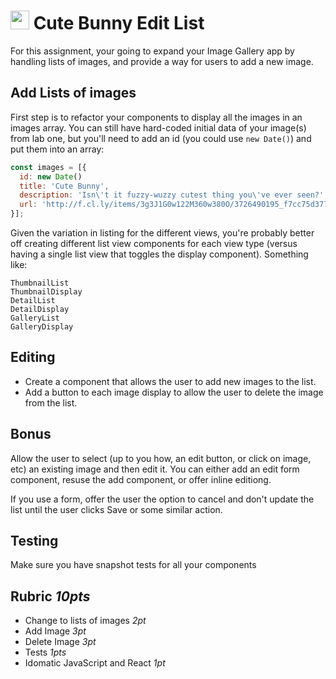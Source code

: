 <img src="https://cloud.githubusercontent.com/assets/478864/22186847/68223ce6-e0b1-11e6-8a62-0e3edc96725e.png" width=30> Cute Bunny Edit List
===

For this assignment, your going to expand your Image Gallery app by handling lists of images, 
and provide a way for users to add a new image. 

## Add Lists of images

First step is to refactor your components to display all the images in an images array. You can still have hard-coded
initial data of your image(s) from lab one, but you'll need to add an id (you could use `new Date()`) and put them into an array:

```js
const images = [{ 
  id: new Date()
  title: 'Cute Bunny',
  description: 'Isn\'t it fuzzy-wuzzy cutest thing you\'ve ever seen?',
  url: 'http://f.cl.ly/items/3g3J1G0w122M360w380O/3726490195_f7cc75d377_o.jpg'
}];
```

Given the variation in listing for the different views, you're probably better off 
creating different list view components for each view type (versus having a single list view
that toggles the display component). Something like:

```
ThumbnailList
ThumbnailDisplay
DetailList
DetailDisplay
GalleryList
GalleryDisplay
```

## Editing

* Create a component that allows the user to add new images to the list.
* Add a button to each image display to allow the user to delete the image from the list.

## Bonus

Allow the user to select (up to you how, an edit button, or click on image, etc) an existing image
and then edit it. You can either add an edit form component, resuse the add component, or offer inline editiong.

If you use a form, offer the user the option to cancel and don't update the list until the user clicks
Save or some similar action.

## Testing

Make sure you have snapshot tests for all your components

## Rubric *10pts*

- Change to lists of images *2pt*
- Add Image *3pt*
- Delete Image *3pt*
- Tests *1pts*
- Idomatic JavaScript and React *1pt*